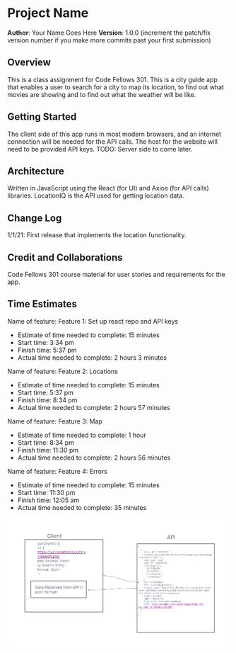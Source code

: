 # Project Name

**Author**: Your Name Goes Here
**Version**: 1.0.0 (increment the patch/fix version number if you make more commits past your first submission)

## Overview

This is a class assignment for Code Fellows 301. This is a city guide app that enables a user to search for a city to map its location, to find out what movies are showing and to find out what the weather will be like.

## Getting Started

The client side of this app runs in most modern browsers, and an internet connection will be needed for the API calls. The host for the website will need to be provided API keys. TODO: Server side to come later.

## Architecture

Written in JavaScript using the React (for UI) and Axios (for API calls) libraries. LocationIQ is the API used for getting location data.

## Change Log

1/1/21: First release that implements the location functionality.

## Credit and Collaborations

Code Fellows 301 course material for user stories and requirements for the app.

## Time Estimates

Name of feature: Feature 1: Set up react repo and API keys

- Estimate of time needed to complete: 15 minutes
- Start time: 3:34 pm
- Finish time: 5:37 pm
- Actual time needed to complete: 2 hours 3 minutes

Name of feature: Feature 2: Locations

- Estimate of time needed to complete: 15 minutes
- Start time: 5:37 pm
- Finish time: 8:34 pm
- Actual time needed to complete: 2 hours 57 minutes

Name of feature: Feature 3: Map

- Estimate of time needed to complete: 1 hour
- Start time: 8:34 pm
- Finish time: 11:30 pm
- Actual time needed to complete: 2 hours 56 minutes

Name of feature: Feature 4: Errors

- Estimate of time needed to complete: 15 minutes
- Start time: 11:30 pm
- Finish time: 12:05 am
- Actual time needed to complete: 35 minutes

<img src="wrrc-1.PNG">
